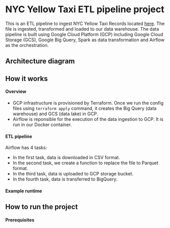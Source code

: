 # NYC Yellow Taxi ETL pipeline project

This is an ETL pipeline to ingest NYC Yellow Taxi Records located [here](https://www1.nyc.gov/site/tlc/about/tlc-trip-record-data.page). The file is ingested, transformed and loaded to our data warehouse. The data pipeline is built using Google Cloud Platform (GCP) including Google Cloud Storage (GCS), Google Big Query, Spark as data transformation and Airflow as the orchestration. 

## Architecture diagram

## How it works

#### Overview

- GCP infrastructure is provisioned by Terraform. Once we run the config files using  ```terraform apply``` command, it creates the Big Query (data warehouse) and GCS (data lake) in GCP.
- Airflow is reponsible for the execution of the data ingestion to GCP. It is run in our Docker container.

#### ETL pipeline

Airflow has 4 tasks:

- In the first task, data is downloaded in CSV format. 
- In the second task, we create a function to replace the file to Parquet format.
- In the third task, data is uploaded to GCP storage bucket.
- In the fourth task, data is transferred to BigQuery.

#### Example runtime

## How to run the project

#### Prerequisites
